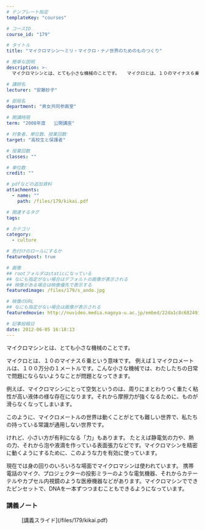 ```yaml
---
# テンプレート指定
templateKey: "courses"

# コースID
course_id: "179"

# タイトル
title: "マイクロマシン〜ミリ・マイクロ・ナノ世界のためのものつくり"

# 簡単な説明
description: >-
  マイクロマシンとは、とても小さな機械のことです。 　マイクロとは、１０のマイナス６乗という意味です。  　例えば１マイクロメートルは、１００万分の１メートルです。こんな小さな機械では、わたした...

# 講師名
lecturer: "安藤妙子"

# 部局名
department: "男女共同参画室"

# 開講時限
term: "2008年度	公開講座"

# 対象者、単位数、授業回数
target: "高校生と保護者"

# 授業回数
classes: ""

# 単位数
credit: ""

# pdfなどの追加資料
attachments: 
  - name: "" 
    path: /files/179/kikai.pdf

# 関連するタグ
tags:

# カテゴリ
category:
  - culture

# 色付けのロールにするか
featuredpost: true

# 画像
## rootフォルダはstaticになっている
## なにも指定がない場合はデフォルトの画像が表示される
## 映像がある場合は映像優先で表示する
featuredimage: /files/179/s_ando.jpg

# 映像のURL
## なにも指定がない場合は画像が表示される
featuredmovie: http://nuvideo.media.nagoya-u.ac.jp/embed/22da1c8c68249100b05d9c602ed8664117c2927e

# 記事投稿日
date: 2012-06-05 16:18:13
---
```


マイクロマシンとは、とても小さな機械のことです。

マイクロとは、１０のマイナス６乗という意味です。
例えば１マイクロメートルは、１００万分の１メートルです。こんな小さな機械では、わたしたちの日常で問題にならないようなことが問題となってきます。

例えば、マイクロマシンにとって空気というのは、周りにまとわりつく重たく粘性が高い液体の様な存在になります。それから摩擦力が強くなるために、ものが滑らなくなってしまいます。

このように、マイクロメートルの世界は動くことがとても難しい世界で、私たちの持っている常識が通用しない世界です。

けれど、小さい方が有利になる「力」もあります。
たとえば静電気の力や、熱の力、それから泡や液滴を作っている表面張力などです。マイクロマシンを精密に動くようにするために、このような力を有効に使っています。

現在では身の回りのいろいろな場面でマイクロマシンは使われています。
携帯電話のマイク、プロジェクターの投影ミラーのような電気機器、それからカテーテルやカプセル内視鏡のような医療機器などがあります。マイクロマシンでできたピンセットで、DNAを一本ずつつまむこともできるようになっています。









### 講義ノート

<dl>
<dd>
[講義スライド](/files/179/kikai.pdf) 
</dd>
</dl>





